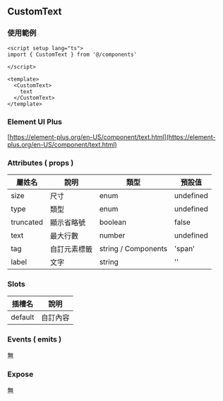 ## CustomText

### 使用範例

```vue
<script setup lang="ts">
import { CustomText } from '@/components'

</script>

<template>
  <CustomText>
    text
  </CustomText>
</template>
```

### Element UI Plus

[https://element-plus.org/en-US/component/text.html](https://element-plus.org/en-US/component/text.html)

### Attributes ( props )

| 屬姓名          | 說明                    | 類型    | 預設值    |
| --------------- | ---------------------- | ------- | --------- |
| size            | 尺寸                   | enum    | undefined |
| type            | 類型                   | enum    | undefined |
| truncated       | 顯示省略號              | boolean | false     |
| text            | 最大行數                | number  | undefined     |
| tag             | 自訂元素標籤            | string / Components  | 'span'  |
| label           | 文字                   | string   | ''  |

### Slots

| 插槽名  | 說明           |
| ------- | ------------- |
| default | 自訂內容       |


### Events ( emits )

無

### Expose

無
